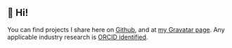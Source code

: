 ## 👋 Hi!

You can find projects I share here on [Github](https://github.com/kamsalisbury), and at [my Gravatar page](https://gravatar.com/kamreefsalisbury).
Any applicable industry research is [ORCID identified](https://orcid.org/0000-0002-3453-9587).
